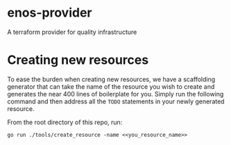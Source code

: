 # enos-provider
A terraform provider for quality infrastructure

# Creating new resources
To ease the burden when creating new resources, we have a scaffolding generator that can take the name of the resource you wish to create and generates the near 400 lines of boilerplate for you. Simply run the following command and then address all the `TODO` statements in your newly generated resource.

From the root directory of this repo, run:
```shell
go run ./tools/create_resource -name <<you_resource_name>>
```
